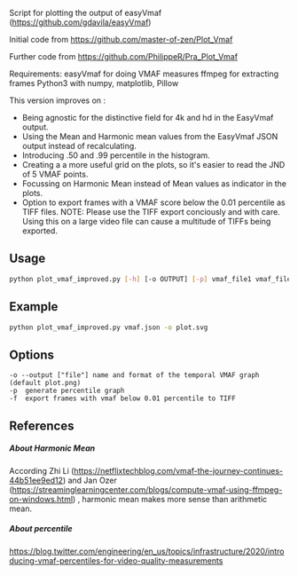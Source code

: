 
Script for plotting the output of easyVmaf (https://github.com/gdavila/easyVmaf)

Initial code from https://github.com/master-of-zen/Plot_Vmaf

Further code from https://github.com/PhilippeR/Pra_Plot_Vmaf

Requirements:
easyVmaf for doing VMAF measures
ffmpeg for extracting frames
Python3 with numpy, matplotlib, Pillow

This version improves on :

- Being agnostic for the distinctive field for 4k and hd in the EasyVmaf output.
- Using the Mean and Harmonic mean values from the EasyVmaf JSON output instead of recalculating.
- Introducing .50 and .99 percentile in the histogram.
- Creating a a more useful grid on the plots, so it's easier to read the JND of 5 VMAF points.
- Focussing on Harmonic Mean instead of Mean values as indicator in the plots.
- Option to export frames with a VMAF score below the 0.01 percentile as TIFF files.
NOTE: Please use the TIFF export conciously and with care.  Using this on a large video file can cause a multitude of TIFFs being exported.


## Usage
```bash
python plot_vmaf_improved.py [-h] [-o OUTPUT] [-p] vmaf_file1 vmaf_file2 ..... vmaf_fileX 
```

## Example
```bash
python plot_vmaf_improved.py vmaf.json -o plot.svg
```

## Options
```
-o --output ["file"] name and format of the temporal VMAF graph (default plot.png)
-p  generate percentile graph 
-f  export frames with vmaf below 0.01 percentile to TIFF
```

## References 
##### About Harmonic Mean
According Zhi Li (https://netflixtechblog.com/vmaf-the-journey-continues-44b51ee9ed12) and Jan Ozer (https://streaminglearningcenter.com/blogs/compute-vmaf-using-ffmpeg-on-windows.html) , harmonic mean makes more sense than arithmetic mean.

##### About percentile
https://blog.twitter.com/engineering/en_us/topics/infrastructure/2020/introducing-vmaf-percentiles-for-video-quality-measurements
